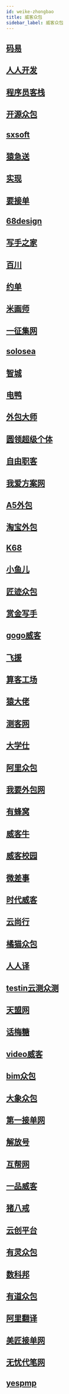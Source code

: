 ```yaml
---
id: weike-zhongbao
title: 威客众包
sidebar_label: 威客众包
---
```

## [码易](https://www.mayigeek.com/personage/sharePerson?code=189582)   
## [人人开发](http://rrkf.com/user/invite/register?id=0d8e566f-82ad-4f46-8676-a785c9e9d0d7&cRegiuri=B296)
## [程序员客栈](https://www.proginn.com/)   
## [开源众包](https://zb.oschina.net/)
## [sxsoft](https://www.sxsoft.com/)   
## [猿急送](https://www.yuanjisong.com/)
## [实现](https://shixian.com/)
## [要接单](https://www.yaojiedan.com/)   
## [68design](https://tw.diaoyanhttps://www.68design.net/)
## [写手之家](http://www.eztask.cn/portal.php)   
## [百川](https://www.baichuanweb.com/)
## [约单](https://www.iyuedan.com/)   
## [米画师](https://mihuashi.com)
## [一征集网](http://www.1zhengji.com/)   
## [solosea](https://www.solosea.com/)
## [智城](http://www.taskcity.com/)   
## [电鸭](https://eleduck.com/)
## [外包大师](http://a.waibaodashi.com/)
## [圆领超级个体](https://www.superthem.com/)   
## [自由职客](https://www.freekeer.com/)
## [我爱方案网](https://www.52solution.com/)   
## [A5外包](https://task.a5.cn/)
## [淘宝外包](https://weike.taobao.com/)   
## [K68](https://www.k68.cn/)
## [小鱼儿](https://www.xiaoyuer.com/)   
## [匠迹众包](https://bbs.125.la/d.html)
## [赏金写手](http://www.witmall.cn/)   
## [gogo威客](https://www.wkgogo.com/)
## [飞援](https://www.freetalen.com/)
## [算客工场](https://3kgc.com/)   
## [猿大佬](https://www.yuandalao.com/index)
## [测客网](http://www.iceke.com/)   
## [大学仕](https://www.dxueshi.com/)
## [阿里众包](https://zhongbao.aliyun.com/)   
## [我要外包网](http://www.51waibao.net/)
## [有蜂窝](https://www.youfengwo.com/)   
## [威客牛](https://www.winvk.com/)
## [威客校园](https://www.witkeyschool.com/)   
## [微差事](https://www.weichaishi.com/)
## [时代威客](https://www.eravik.com/)
## [云尚行](https://cs.sunscloud.com/csc-cs/)   
## [橘猫众包](https://www.jvmaozhongbao.com/)
## [人人译](http://www.renrenyee.com/)   
## [testin云测众测](https://www.ztestin.com/)
## [天盟网](https://www.tianmg.com/)
## [话梅糖](https://www.huameitang.com/)
## [video威客](http://www.videowk.com/)
## [bim众包](http://www.bimzb.com/)
## [大象众包](https://www.daxiangzhongbao.com/)
## [第一接单网](https://www.1jiedan.com/)
## [解放号](https://www.jfh.com/)
## [互帮网](https://www.bangcn.com/)
## [一品威客](https://www.epwk.com/)
## [猪八戒](https://www.zbj.com/)
## [云创平台](http://www.case91.com/)
## [有灵众包](https://zhongbao-web-9109-80.apps-fp.danlu.netease.com/mark/task)
## [数科邦](https://www.shukeb.com/)
## [有道众包](https://zb.youdao.com/)
## [阿里翻译](https://www.zuodao.com/)
## [美匠接单网](https://www.93yunjiang.com/)
## [无忧代笔网](https://www.wydbw.com/)
## [yespmp](https://www.yespmp.com/)